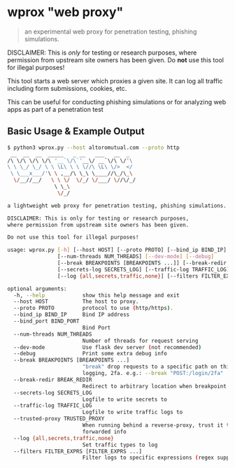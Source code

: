 # wprox "web proxy"

> an experimental web proxy for penetration testing, phishing simulations.

DISCLAIMER: This is *only* for testing or research purposes, where permission from upstream site owners has been given. Do **not** use this tool for illegal purposes!

This tool starts a web server which proxies a given site. It can log all traffic including form submissions, cookies, etc.

This can be useful for conducting phishing simulations or for analyzing web apps as part of a penetration test

## Basic Usage & Example Output

```bash
$ python3 wprox.py --host altoromutual.com --proto http
 __  __  __  _____   _ __   ___   __  _
/\ \/\ \/\ \/\ '__`\/\`'__\/ __`\/\ \/'\
\ \ \_/ \_/ \ \ \L\ \ \ \//\ \L\ \/>  </
 \ \___x___/'\ \ ,__/\ \_\ \____//\_/\_\
  \/__//__/   \ \ \/  \/_/ \/___/ \//\/_/
               \ \_\
                \/_/

a lightweight web proxy for penetration testing, phishing simulations.

DISCLAIMER: This is only for testing or research purposes,
where permission from upstream site owners has been given.

Do not use this tool for illegal purposes!

usage: wprox.py [-h] [--host HOST] [--proto PROTO] [--bind_ip BIND_IP] [--bind_port BIND_PORT]
                [--num-threads NUM_THREADS] [--dev-mode] [--debug]
                [--break BREAKPOINTS [BREAKPOINTS ...]] [--break-redir BREAK_REDIR]
                [--secrets-log SECRETS_LOG] [--traffic-log TRAFFIC_LOG] [--trusted-proxy TRUSTED_PROXY]
                [--log {all,secrets,traffic,none}] [--filters FILTER_EXPRS [FILTER_EXPRS ...]]

optional arguments:
  -h, --help            show this help message and exit
  --host HOST           The host to proxy.
  --proto PROTO         protocol to use (http/https).
  --bind_ip BIND_IP     Bind IP address
  --bind_port BIND_PORT
                        Bind Port
  --num-threads NUM_THREADS
                        Number of threads for request serving
  --dev-mode            Use flask dev server (not recommended)
  --debug               Print some extra debug info
  --break BREAKPOINTS [BREAKPOINTS ...]
                        "break" drop requests to a specific path on this server, like analytics,
                        logging, 2fa. e.g.: --break "POST:/login/2fa"
  --break-redir BREAK_REDIR
                        Redirect to arbitrary location when breakpoint is triggered
  --secrets-log SECRETS_LOG
                        Logfile to write secrets to
  --traffic-log TRAFFIC_LOG
                        Logfile to write traffic logs to
  --trusted-proxy TRUSTED_PROXY
                        When running behind a reverse-proxy, trust it to pass headers containing
                        forwarded info
  --log {all,secrets,traffic,none}
                        Set traffic types to log
  --filters FILTER_EXPRS [FILTER_EXPRS ...]
                        Filter logs to specific expressions (regex supported)
```
